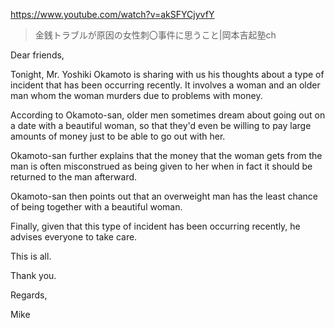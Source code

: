 https://www.youtube.com/watch?v=akSFYCjyvfY

> 金銭トラブルが原因の女性刺〇事件に思うこと|岡本吉起塾ch

Dear friends,

Tonight, Mr. Yoshiki Okamoto is sharing with us his thoughts about a type of incident that has been occurring recently. It involves a woman and an older man whom the woman murders due to problems with money.

According to Okamoto-san, older men sometimes dream about going out on a date with a beautiful woman, so that they'd even be willing to pay large amounts of money just to be able to go out with her.

Okamoto-san further explains that the money that the woman gets from the man is often misconstrued as being given to her when in fact it should be returned to the man afterward.

Okamoto-san then points out that an overweight man has the least chance of being together with a beautiful woman.

Finally, given that this type of incident has been occurring recently, he advises everyone to take care.

This is all.

Thank you.

Regards,

Mike

